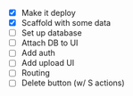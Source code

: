 - [x] Make it deploy
- [x] Scaffold with some data
- [ ] Set up database
- [ ] Attach DB to UI
- [ ] Add auth
- [ ] Add upload UI
- [ ] Routing
- [ ] Delete button (w/ S actions)  